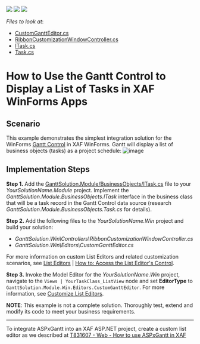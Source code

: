 <!-- default badges list -->
![](https://img.shields.io/endpoint?url=https://codecentral.devexpress.com/api/v1/VersionRange/259895910/23.1.5%2B)
[![](https://img.shields.io/badge/Open_in_DevExpress_Support_Center-FF7200?style=flat-square&logo=DevExpress&logoColor=white)](https://supportcenter.devexpress.com/ticket/details/T885407)
[![](https://img.shields.io/badge/📖_How_to_use_DevExpress_Examples-e9f6fc?style=flat-square)](https://docs.devexpress.com/GeneralInformation/403183)
<!-- default badges end -->

*Files to look at*:
* [CustomGanttEditor.cs](CS/EF/GanttSolution/GanttSolution.Win/Editors/CustomGanttEditor.cs) 
* [RibbonCustomizationWindowController.cs](CS/EF/GanttSolution/GanttSolution.Win/Controllers/RibbonCustomizationWindowController.cs)
* [ITask.cs](CS/EF/GanttSolution/GanttSolution.Module/BusinessObjects/ITask.cs)
* [Task.cs](CS/EF/GanttSolution/GanttSolution.Module/BusinessObjects/Task.cs)

# How to Use the Gantt Control to Display a List of Tasks in XAF WinForms Apps

## Scenario

This example demonstrates the simplest integration solution for the WinForms [Gantt Control](https://docs.devexpress.com/WindowsForms/401173/controls-and-libraries/gantt-control/gantt-control) in XAF WinForms. Gantt will display a list of business objects (tasks) as a project schedule:
![image](https://user-images.githubusercontent.com/14300209/82027691-4d5a0b00-969d-11ea-936f-a68f863d9f8a.png)

## Implementation Steps

**Step 1.** Add the [GanttSolution.Module/BusinessObjects/ITask.cs](CS/EF/GanttSolution/GanttSolution.Module/BusinessObjects/ITask.cs) file to your *YourSolutionName.Module* project. Implement the *GanttSolution.Module.BusinessObjects.ITask* interface in the business class that will be a task record in the Gantt Control data source (research *GanttSolution.Module.BusinessObjects.Task.cs* for details).

**Step 2.** Add the following files to the *YourSolutionName.Win* project and build your solution:
  
  - *GanttSolution.Win\Controllers\RibbonCustomizationWindowController.cs*
  - *GanttSolution.Win\Editors\CustomGanttEditor.cs*
  
For more information on custom List Editors and related customization scenarios, see [List Editors](https://docs.devexpress.com/eXpressAppFramework/113189/concepts/ui-construction/list-editors) | [How to: Access the List Editor's Control](https://docs.devexpress.com/eXpressAppFramework/112814/task-based-help/scheduler-and-notifications/how-to-access-the-list-editors-control).

**Step 3.** Invoke the Model Editor for the *YourSolutionName.Win* project, navigate to the `Views | YourTaskClass_ListView` node and set **EditorType** to `GanttSolution.Module.Win.Editors.CustomGanttEditor`. For more information, see [Customize List Editors](https://docs.devexpress.com/eXpressAppFramework/113189/concepts/ui-construction/list-editors#customize-list-editors).

**NOTE**: This example is not a complete solution. Thoroughly test, extend and modify its code to meet your business requirements.

---
To integrate ASPxGantt into an XAF ASP.NET project, create a custom list editor as we described at [T831607 - Web - How to use ASPxGantt in XAF](https://supportcenter.devexpress.com/internal/ticket/details/T831607#)
